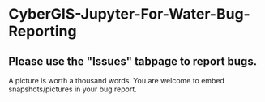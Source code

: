 # CyberGIS-Jupyter-For-Water-Bug-Reporting

## Please use the "Issues" tabpage to report bugs.

A picture is worth a thousand words. You are welcome to embed snapshots/pictures in your bug report.
